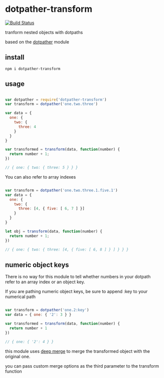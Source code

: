 # dotpather-transform

[![Build Status](https://travis-ci.org/skinnyjames/dotpather-transform.svg?branch=master)](https://travis-ci.org/skinnyjames/dotpather-transform)

tranform nested objects with dotpaths

based on the [dotpather](https://github.com/jarofghosts/dotpather) module

## install

`npm i dotpather-transform`

## usage

```javascript

var dotpather = require('dotpather-transform')
var transform = dotpather('one.two.three')

var data = {
  one: { 
    two: {
      three: 4
    }
  }
}

var transformed = transform(data, function(number) {
  return number + 1;
})

// { one: { two: { three: 5 } } }

```

You can also refer to array indexes

```javascript

var transform = dotpather('one.two.three.1.five.1')
var data = {
  one: { 
    two: {
      three: [4, { five: [ 6, 7 ] }]
    }
  }
}

let obj = transform(data, function(number) {
  return number + 1;
})

// { one: { two: { three: [4, { five: [ 6, 8 ] } ] } } }

```

## numeric object keys

There is no way for this module to tell whether numbers in your dotpath refer to an array index or an object key.

If you are pathing numeric object keys, be sure to append :key to your numerical path

```javascript

var transform = dotpather('one.2:key')
var data = { one: { '2': 3 } }

var transformed = transform(data, function(number) {
  return number + 1
})

// { one: { '2': 4 } }

```

this module uses [deep merge](https://github.com/TehShrike/deepmerge) to merge the transformed object with the original one.

you can pass custom merge options as the third parameter to the transform function
